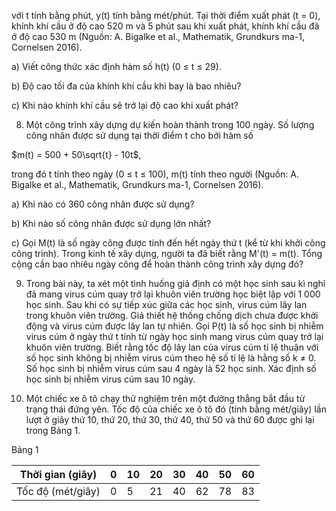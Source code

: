 với t tính bằng phút, y(t) tính bằng mét/phút. Tại thời điểm xuất phát (t = 0), khính khí cầu ở độ cao 520 m và 5 phút sau khi xuất phát, khính khí cầu đã ở độ cao 530 m (Nguồn: A. Bigalke et al., Mathematik, Grundkurs ma-1, Cornelsen 2016).

a) Viết công thức xác định hàm số h(t) (0 ≤ t ≤ 29).

b) Độ cao tối đa của khính khí cầu khi bay là bao nhiêu?

c) Khi nào khính khí cầu sẽ trở lại độ cao khi xuất phát?

8. Một công trình xây dựng dự kiến hoàn thành trong 100 ngày. Số lượng công nhân được sử dụng tại thời điểm t cho bởi hàm số

$m(t) = 500 + 50\sqrt{t} - 10t$,

trong đó t tính theo ngày (0 ≤ t ≤ 100), m(t) tính theo người (Nguồn: A. Bigalke et al., Mathematik, Grundkurs ma-1, Cornelsen 2016).

a) Khi nào có 360 công nhân được sử dụng?

b) Khi nào số công nhân được sử dụng lớn nhất?

c) Gọi M(t) là số ngày công được tính đến hết ngày thứ t (kể từ khi khởi công công trình). Trong kinh tế xây dựng, người ta đã biết rằng M'(t) = m(t). Tổng cộng cần bao nhiêu ngày công để hoàn thành công trình xây dựng đó?

9. Trong bài này, ta xét một tình huống giả định có một học sinh sau kì nghỉ đã mang virus cúm quay trở lại khuôn viên trường học biệt lập với 1 000 học sinh. Sau khi có sự tiếp xúc giữa các học sinh, virus cúm lây lan trong khuôn viên trường. Giả thiết hệ thống chống dịch chưa được khởi động và virus cúm được lây lan tự nhiên. Gọi P(t) là số học sinh bị nhiễm virus cúm ở ngày thứ t tính từ ngày học sinh mang virus cúm quay trở lại khuôn viên trường. Biết rằng tốc độ lây lan của virus cúm tỉ lệ thuận với số học sinh không bị nhiễm virus cúm theo hệ số tỉ lệ là hằng số k ≠ 0. Số học sinh bị nhiễm virus cúm sau 4 ngày là 52 học sinh. Xác định số học sinh bị nhiễm virus cúm sau 10 ngày.

10. Một chiếc xe ô tô chạy thử nghiệm trên một đường thẳng bắt đầu từ trạng thái đứng yên. Tốc độ của chiếc xe ô tô đó (tính bằng mét/giây) lần lượt ở giây thứ 10, thứ 20, thứ 30, thứ 40, thứ 50 và thứ 60 được ghi lại trong Bảng 1.

Bảng 1

| Thời gian (giây) | 0 | 10 | 20 | 30 | 40 | 50 | 60 |
|-------------------|---|----|----|----|----|----|----|
| Tốc độ (mét/giây) | 0 | 5  | 21 | 40 | 62 | 78 | 83 |